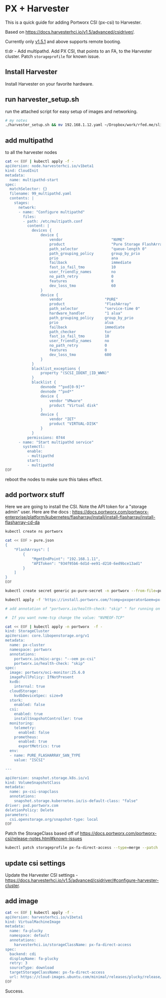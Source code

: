 # PX + Harvester

This is a quick guide for adding Portworx CSI (px-csi) to Harvester.

Based on https://docs.harvesterhci.io/v1.5/advanced/csidriver/.

Currently only [v1.5.1](https://github.com/harvester/harvester/releases/tag/v1.5.1) and above supports remote booting.

tl:dr - Add multipathd. Add PX CSI, that points to an FA, to the Harvester cluster. Patch `storageprofile` for known issue.

## Install Harvester

Install Harvester on your favorite hardware.

## run harvester_setup.sh

run the attached script for easy setup of images and networking.

```bash
# my notes
./harvester_setup.sh && mv 192.168.1.12.yaml ~/Dropbox/work/rfed.me/slim.yaml
```

## add multipathd

to all the harvester nodes

```bash
cat << EOF | kubectl apply -f -
apiVersion: node.harvesterhci.io/v1beta1
kind: CloudInit
metadata:
  name: multipathd-start
spec:
  matchSelector: {}
  filename: 99_multipathd.yaml
  contents: |
    stages:
      network:
      - name: "Configure multipathd"
        files:
        - path: /etc/multipath.conf
          content: |
            devices {
                device {
                    vendor                      "NVME"
                    product                     "Pure Storage FlashArray"
                    path_selector               "queue-length 0"
                    path_grouping_policy        group_by_prio
                    prio                        ana
                    failback                    immediate
                    fast_io_fail_tmo            10
                    user_friendly_names         no
                    no_path_retry               0
                    features                    0
                    dev_loss_tmo                60
                }
                device {
                    vendor                   "PURE"
                    product                  "FlashArray"
                    path_selector            "service-time 0"
                    hardware_handler         "1 alua"
                    path_grouping_policy     group_by_prio
                    prio                     alua
                    failback                 immediate
                    path_checker             tur
                    fast_io_fail_tmo         10
                    user_friendly_names      no
                    no_path_retry            0
                    features                 0
                    dev_loss_tmo             600
                }
            }
            blacklist_exceptions {
                property "(SCSI_IDENT_|ID_WWN)"
            }
            blacklist {
                devnode "^pxd[0-9]*"
                devnode "^pxd*"
                device {
                    vendor "VMware"
                    product "Virtual disk"
                }
                device {
                    vendor "IET"
                    product "VIRTUAL-DISK"
                }
            }
          permissions: 0744
      - name: "Start multipathd service"
        systemctl:
          enable:
          - multipathd
          start:
          - multipathd
EOF
```

reboot the nodes to make sure this takes effect.

## add portworx stuff

Here we are going to install the CSI. Note the API token for a "storage admin" user. Here are the docs : https://docs.portworx.com/portworx-enterprise/platform/kubernetes/flasharray/install/install-flasharray/install-flasharray-cd-da

```bash
kubectl create ns portworx

cat << EOF > pure.json 
{
    "FlashArrays": [
        {
            "MgmtEndPoint": "192.168.1.11",
            "APIToken": "934f95b6-6d1d-ee91-d210-6ed9bce13ad1"
        }
    ]
}
EOF

kubectl create secret generic px-pure-secret -n portworx --from-file=pure.json=pure.json

kubectl apply -f 'https://install.portworx.com/?comp=pxoperator&oem=px-csi&kbver=1.32.3&ns=portworx'

# add annotation of "portworx.io/health-check: "skip" " for running on a single node

#  If you want nvme-tcp change the value: "NVMEOF-TCP"

cat << EOF | kubectl apply -n portworx  -f -
kind: StorageCluster
apiVersion: core.libopenstorage.org/v1
metadata:
  name: px-cluster
  namespace: portworx
  annotations:
    portworx.io/misc-args: "--oem px-csi"
    portworx.io/health-check: "skip"
spec:
  image: portworx/oci-monitor:25.6.0
  imagePullPolicy: IfNotPresent
  kvdb:
    internal: true
  cloudStorage:
    kvdbDeviceSpec: size=9
  stork:
    enabled: false
  csi:
    enabled: true
    installSnapshotController: true
  monitoring:
    telemetry:
      enabled: false
    prometheus:
      enabled: true
      exportMetrics: true
  env:
  - name: PURE_FLASHARRAY_SAN_TYPE
    value: "ISCSI"

---

apiVersion: snapshot.storage.k8s.io/v1
kind: VolumeSnapshotClass
metadata:
  name: px-csi-snapclass
  annotations:
    snapshot.storage.kubernetes.io/is-default-class: "false"
driver: pxd.portworx.com
deletionPolicy: Delete
parameters:
  csi.openstorage.org/snapshot-type: local
EOF
```

Patch the StorageClass based off of https://docs.portworx.com/portworx-csi/release-notes.html#known-issues

```bash
kubectl patch storageprofile px-fa-direct-access --type=merge --patch '{"spec": {"claimPropertySets": [{"accessModes": ["ReadWriteMany"], "volumeMode": "Block"}, {"accessModes": ["ReadWriteOnce"], "volumeMode": "Block"}, {"accessModes": ["ReadWriteOnce"], "volumeMode": "Filesystem"}], "cloneStrategy": "csi-clone"}}'
```

## update csi settings

Update the Harvester CSI settings - https://docs.harvesterhci.io/v1.5/advanced/csidriver/#configure-harvester-cluster.

## add image

```bash
cat << EOF | kubectl apply -f -
apiVersion: harvesterhci.io/v1beta1
kind: VirtualMachineImage
metadata:
  name: fa-plucky
  namespace: default
  annotations:
    harvesterhci.io/storageClassName: px-fa-direct-access
spec:
  backend: cdi
  displayName: fa-plucky
  retry: 3
  sourceType: download
  targetStorageClassName: px-fa-direct-access
  url: https://cloud-images.ubuntu.com/minimal/releases/plucky/release/ubuntu-25.04-minimal-cloudimg-amd64.img
EOF
```

Success.
